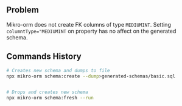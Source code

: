 ## Problem

Mikro-orm does not create FK columns of type `MEDIUMINT`. Setting `columntType="MEDIUMINT` on property has no
affect on the generated schema.

## Commands History
```bash
# Creates new schema and dumps to file
npx mikro-orm schema:create --dump>generated-schemas/basic.sql


# Drops and creates new schema
npx mikro-orm schema:fresh --run


```
